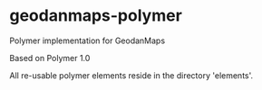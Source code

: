 # geodanmaps-polymer
Polymer implementation for GeodanMaps

Based on Polymer 1.0

All re-usable polymer elements reside in the directory 'elements'.

